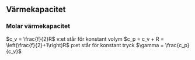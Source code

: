 ## Värmekapacitet
### Molar värmekapacitet
$c_v = \frac{f}{2}R$
v:et står för konstant volym
$c_p = c_v + R = \left(\frac{f}{2}+1\right)R$
p:et står för konstant tryck
$\gamma = \frac{c_p}{c_v}$